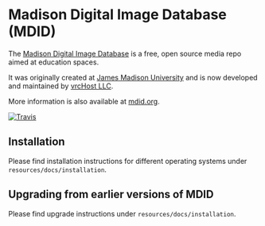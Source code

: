 # Madison Digital Image Database (MDID)

The [Madison Digital Image Database](http://mdid.org/) is a free, open source
media repo aimed at education spaces.

It was originally created at [James Madison University](http://www.jmu.edu)
and is now developed and maintained by [vrcHost LLC](http://vrc.host).

More information is also available at [mdid.org](http://mdid.org).

[![Travis](https://api.travis-ci.org/vrchost/rooibos.png)](http://travis-ci.org/vrchost/rooibos)

## Installation

Please find installation instructions for different operating systems
under `resources/docs/installation`.

## Upgrading from earlier versions of MDID

Please find upgrade instructions under `resources/docs/installation`.
